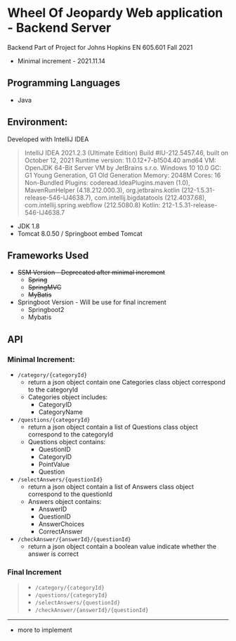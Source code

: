 # Wheel Of Jeopardy Web application - Backend Server

Backend Part of Project for Johns Hopkins EN 605.601 Fall 2021

- Minimal increment - 2021.11.14

## Programming Languages
- Java

## Environment:
Developed with IntelliJ IDEA
> IntelliJ IDEA 2021.2.3 (Ultimate Edition)
> Build #IU-212.5457.46, built on October 12, 2021
> Runtime version: 11.0.12+7-b1504.40 amd64
> VM: OpenJDK 64-Bit Server VM by JetBrains s.r.o.
> Windows 10 10.0
> GC: G1 Young Generation, G1 Old Generation
> Memory: 2048M
> Cores: 16
> Non-Bundled Plugins: coderead.IdeaPlugins.maven (1.0), MavenRunHelper (4.18.212.000.3), org.jetbrains.kotlin (212-1.5.31-release-546-IJ4638.7), com.intellij.bigdatatools (212.4037.68), com.intellij.spring.webflow (212.5080.8)
> Kotlin: 212-1.5.31-release-546-IJ4638.7

- JDK 1.8
- Tomcat 8.0.50 / Springboot embed Tomcat

## Frameworks Used
- ~~SSM Version - Deprecated after minimal increment~~
  - ~~Spring~~
  - ~~SpringMVC~~
  - ~~MyBatis~~
- Springboot Version - Will be use for final increment 
  - Springboot2
  - Mybatis

## API

### Minimal Increment:

- `/category/{categoryId}`
  - return a json object contain one Categories class object correspond to the categoryId 
  - Categories object includes:
    - CategoryID 
    - CategoryName
- `/questions/{categoryId}`
  - return a json object contain a list of Questions class object correspond to the categoryId
  - Questions object contains:
    - QuestionID
    - CategoryID
    - PointValue
    - Question
- `/selectAnswers/{questionId}`
  - return a json object contain a list of Answers class object correspond to the questionId
  - Answers object contains: 
    - AnswerID
    - QuestionID
    - AnswerChoices
    - CorrectAnswer
- `/checkAnswer/{answerId}/{questionId}`
  - return a json object contain a boolean value indicate whether the answer is correct

### Final Increment

> - `/category/{categoryId}`
> - `/questions/{categoryId}`
> - `/selectAnswers/{questionId}`
> - `/checkAnswer/{answerId}/{questionId}`
------
- more to implement